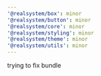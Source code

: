 ```yaml
---
'@realsystem/box': minor
'@realsystem/button': minor
'@realsystem/core': minor
'@realsystem/styling': minor
'@realsystem/theme': minor
'@realsystem/utils': minor
---
```


trying to fix bundle
